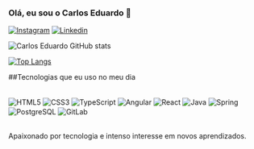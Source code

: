 ### Olá, eu sou o Carlos Eduardo 🤙

[![Instagram](https://img.shields.io/badge/Instagram-E4405F?style=for-the-badge&logo=instagram&logoColor=white)](https://www.instagram.com/carloseduardolmartins/)
[![Linkedin](https://img.shields.io/badge/LinkedIn-0077B5?style=for-the-badge&logo=linkedin&logoColor=white)](https://www.linkedin.com/in/carlos-eduardo-leite-martins-25995620a/)

![Carlos Eduardo GitHub stats](https://github-readme-stats.vercel.app/api?username=CarlosEduardoDeveloper&show_icons=true&theme=cobalt)

[![Top Langs](https://github-readme-stats.vercel.app/api/top-langs/?username=CarlosEduardoDeveloper&layout=compact)](https://github.com/CarlosEduardoDeveloper/CarlosEduardoDeveloper)

##Tecnologias que eu uso no meu dia

<div style="display: inline_block"></br/>
    <img align ="center" alt="HTML5" src="https://img.shields.io/badge/HTML5-E34F26?style=for-the-badge&logo=html5&logoColor=white" >
    <img align ="center" alt="CSS3" src="https://img.shields.io/badge/CSS3-1572B6?style=for-the-badge&logo=css3&logoColor=white" />
    <img align ="center" alt="TypeScript" src="https://img.shields.io/badge/TypeScript-007ACC?style=for-the-badge&logo=typescript&logoColor=white"/>
    <img align ="center" alt="Angular" src="https://img.shields.io/badge/Angular-DD0031?style=for-the-badge&logo=angular&logoColor=white"/>
    <img align ="center" alt="React" src= "https://img.shields.io/badge/React-20232A?style=for-the-badge&logo=react&logoColor=61DAFB"/>
    <img align ="center" alt="Java" src="https://img.shields.io/badge/Java-ED8B00?style=for-the-badge&logo=java&logoColor=white" />
    <img align ="center" alt="Spring" src="https://img.shields.io/badge/Spring-6DB33F?style=for-the-badge&logo=spring&logoColor=white" />
    <img align ="center" alt="PostgreSQL" src="https://img.shields.io/badge/PostgreSQL-316192?style=for-the-badge&logo=postgresql&logoColor=white"/>
    <img align ="center" alt="GitLab" src="https://img.shields.io/badge/GitLab-330F63?style=for-the-badge&logo=gitlab&logoColor=white"/>
    <align ="center" alt="React" src="https://img.shields.io/badge/React-20232A?style=for-the-badge&logo=react&logoColor=61DAFB"/>
    
</div><br/>

Apaixonado por tecnologia e intenso interesse em novos aprendizados.
